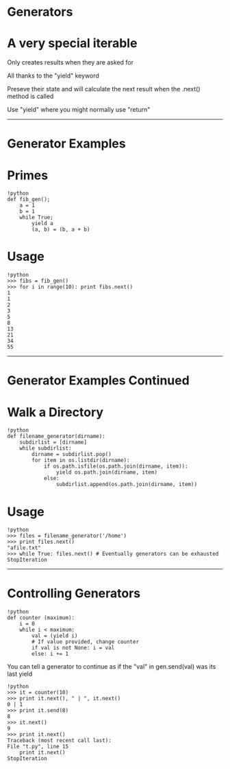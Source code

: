 # Generators

# A very special iterable

Only creates results when they are asked for

All thanks to the "yield" keyword

Preseve their state and will calculate the next result when the .next() method is called

Use "yield" where you might normally use "return"

---

# Generator Examples

# Primes
	!python
	def fib_gen();
		a = 1
		b = 1
		while True;
			yield a
			(a, b) = (b, a + b)

# Usage

	!python
	>>> fibs = fib_gen()
	>>> for i in range(10): print fibs.next()
	1
	1
	2
	3
	5
	8
	13
	21
	34
	55

---

# Generator Examples Continued

# Walk a Directory

	!python
	def filename_generator(dirname):
		subdirlist = [dirname]
		while subdirlist:
			dirname = subdirlist.pop()
			for item in os.listdir(dirname):
				if os.path.isfile(os.path.join(dirname, item)):
					yield os.path.join(dirname, item)
				else:
					subdirlist.append(os.path.join(dirname, item))

# Usage

	!python
	>>> files = filename_generator('/home')
	>>> print files.next()
	"afile.txt"
	>>> while True: files.next() # Eventually generators can be exhausted
	StopIteration

---

# Controlling Generators

	!python
	def counter (maximum):
		i = 0
		while i < maximum:
			val = (yield i)
			# If value provided, change counter
			if val is not None: i = val
			else: i += 1

You can tell a generator to continue as if the "val" in gen.send(val) was its last yield

	!python
	>>> it = counter(10)
	>>> print it.next(), " | ", it.next()
	0 | 1
	>>> print it.send(8)
	8
	>>> it.next()
	9
	>>> print it.next()
	Traceback (most recent call last):
	File "t.py", line 15
		print it.next()
	StopIteration
